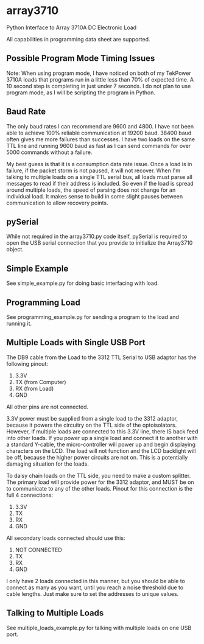 array3710
=========

Python Interface to Array 3710A DC Electronic Load

All capabilities in programming data sheet are supported.  

## Possible Program Mode Timing Issues
Note: When using program mode, I have noticed on both of my TekPower 3710A 
loads that programs run in a little less than 70% of expected time.  A 10 second
step is completing in just under 7 seconds.  I do not plan to use program mode, as
I will be scripting the program in Python.  

## Baud Rate
The only baud rates I can recommend are 9600 and 4800.  I have not been able to 
achieve 100% reliable communication at 19200 baud.  38400 baud often gives me more
failures than successes.  I have two loads on the same TTL line and running 9600 baud
as fast as I can send commands for over 5000 commands without a failure.

My best guess is that it is a consumption data rate issue.  Once a load is in failure,
if the packet storm is not paused, it will not recover.  When I'm talking to multiple
loads on a single TTL serial bus, all loads must parse all messages to read if their
address is included.  So even if the load is spread around multiple loads, the speed
of parsing does not change for an individual load.  It makes sense to build in some
slight pauses between communication to allow recovery points.

## pySerial

While not required in the array3710.py code itself, pySerial is required to open the
USB serial connection that you provide to initialize the Array3710 object.  

## Simple Example

See simple_example.py for doing basic interfacing with load.

## Programming Load

See programming_example.py for sending a program to the load and running it.

## Multiple Loads with Single USB Port
The DB9 cable from the Load to the 3312 TTL Serial to USB adaptor has the following pinout:

1. 3.3V
2. TX (from Computer)
3. RX (from Load)
5. GND

All other pins are not connected.

3.3V power must be supplied from a single load to the 3312 adaptor, because it powers the 
circuitry on the TTL side of the optoisolators.  However, if multiple loads are connected
to this 3.3V line, there IS back feed into other loads.  If you power up a single load and
connect it to another with a standard Y-cable, the micro-controller will power up and 
begin displaying characters on the LCD.  The load will not function and the LCD backlight
will be off, because the higher power circuits are not on.  This is a potentially damaging
situation for the loads.  

To daisy chain loads on the TTL side, you need to make a custom splitter.  The primary
load will provide power for the 3312 adaptor, and MUST be on to communicate to any of the
other loads.  Pinout for this connection is the full 4 connections:

1. 3.3V
2. TX
3. RX
5. GND

All secondary loads connected should use this:

1. NOT CONNECTED
2. TX
3. RX
5. GND

I only have 2 loads connected in this manner, but you should be able to connect as many
as you want, until you reach a noise threshold due to cable lengths.  Just make sure to 
set the addresses to unique values.

## Talking to Multiple Loads

See multiple_loads_example.py for talking with multiple loads on one USB port.